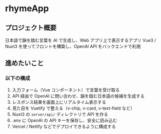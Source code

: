 # rhymeApp

## プロジェクト概要

日本語で韻を踏む言葉を AI で生成し、Web アプリ上で表示するアプリ
Vue3 / Nuxt3 を使ってフロントを構築し、OpenAI API をバックエンドで利用

## 進めたいこと

### 以下の構成

1. 入力フォーム（Vue コンポーネント）で言葉を受け取る
2. API 経由で OpenAI に問い合わせ、韻を踏む日本語の候補を生成する
3. レスポンス結果を画面上にリアルタイム表示する
4. 見た目を Vuetify で整える（v-chip, v-card, v-text-field など）
5. Nuxt3 の `server/api/` ディレクトリで API を作る
6. .env に OpenAI の API キーを保存し、安全に読み込む
7. Vercel / Netlify などでデプロイできるように構成する
